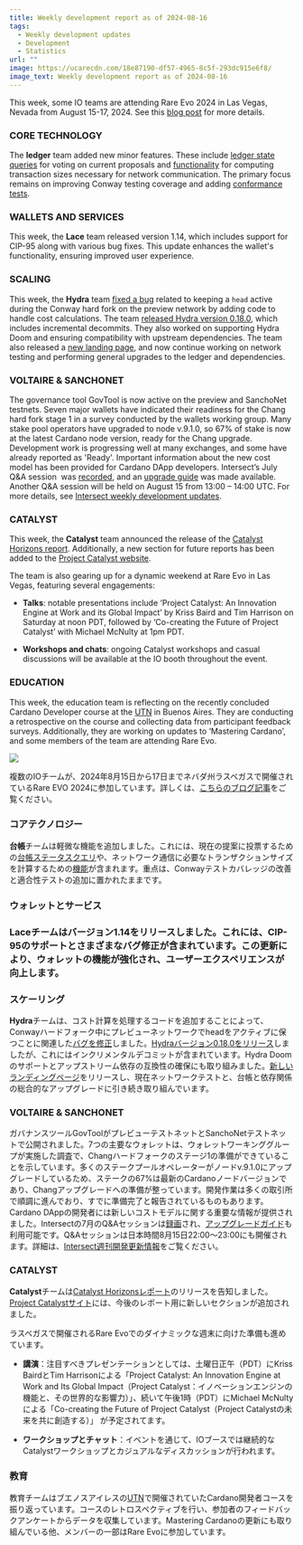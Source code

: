 ```yaml
---
title: Weekly development report as of 2024-08-16
tags:
  - Weekly development updates
  - Development
  - Statistics
url: ""
image: https://ucarecdn.com/18e87190-df57-4965-8c5f-293dc915e6f8/
image_text: Weekly development report as of 2024-08-16
---
```


This week, some IO teams are attending Rare Evo 2024 in Las Vegas, Nevada from August 15-17, 2024. See this [blog post](https://iohk.io/en/blog/posts/2024/08/14/input-output-io-at-rare-evo-2024-blockchain-innovation-and-demon-slaying-in-the-neon-city/) for more details.

### CORE TECHNOLOGY

The **ledger** team added new minor features. These include [ledger state queries](https://github.com/IntersectMBO/cardano-ledger/pull/4514) for voting on current proposals and [functionality](https://github.com/IntersectMBO/cardano-ledger/pull/4521) for computing transaction sizes necessary for network communication. The primary focus remains on improving Conway testing coverage and adding [conformance tests](https://github.com/IntersectMBO/cardano-ledger/pull/4496).

### WALLETS AND SERVICES

This week, the **Lace** team released version 1.14, which includes support for CIP-95 along with various bug fixes. This update enhances the wallet's functionality, ensuring improved user experience.

### SCALING

This week, the **Hydra** team [fixed a bug](https://github.com/cardano-scaling/hydra/issues/1545) related to keeping a `head` active during the Conway hard fork on the preview network by adding code to handle cost calculations. The team [released Hydra version 0.18.0](https://github.com/cardano-scaling/hydra/releases/tag/0.18.0), which includes incremental decommits. They also worked on supporting Hydra Doom and ensuring compatibility with upstream dependencies. The team also released a [new landing page](https://hydra.family/head-protocol/), and now continue working on network testing and performing general upgrades to the ledger and dependencies.

### VOLTAIRE & SANCHONET

The governance tool GovTool is now active on the preview and SanchoNet testnets. Seven major wallets have indicated their readiness for the Chang hard fork stage 1 in a survey conducted by the wallets working group. Many stake pool operators have upgraded to node v.9.1.0, so 67% of stake is now at the latest Cardano node version, ready for the Chang upgrade. Development work is progressing well at many exchanges, and some have already reported as 'Ready'. Important information about the new cost model has been provided for Cardano DApp developers. Intersect’s July Q&A session  was [recorded](https://www.youtube.com/watch?v=LRxy-BkaonY), and an [upgrade guide](https://github.com/cardanoapi/hardfork-testing/blob/main/migration.md) was made available. Another Q&A session will be held on August 15 from 13:00 – 14:00 UTC. For more details, see [Intersect weekly development updates](https://www.intersectmbo.org/news).

### CATALYST

This week, the **Catalyst** team announced the release of the [Catalyst Horizons report](https://projectcatalyst.io/reports/horizons.pdf). Additionally, a new section for future reports has been added to the [Project Catalyst website](https://projectcatalyst.io/reports).

The team is also gearing up for a dynamic weekend at Rare Evo in Las Vegas, featuring several engagements:

*   **Talks**: notable presentations include ‘Project Catalyst: An Innovation Engine at Work and its Global Impact’ by Kriss Baird and Tim Harrison on Saturday at noon PDT, followed by ‘Co-creating the Future of Project Catalyst’ with Michael McNulty at 1pm PDT.
    
*   **Workshops and chats**: ongoing Catalyst workshops and casual discussions will be available at the IO booth throughout the event.
    

### EDUCATION

This week, the education team is reflecting on the recently concluded Cardano Developer course at the [UTN](https://utn.edu.ar/es/) in Buenos Aires. They are conducting a retrospective on the course and collecting data from participant feedback surveys. Additionally, they are working on updates to ‘Mastering Cardano’, and some members of the team are attending Rare Evo.  
  
![](https://ucarecdn.com/7380257e-5e1d-4061-b643-766c7d4ecc6a/-/preview/-/format/auto/-/quality/smart/)

複数のIOチームが、2024年8月15日から17日までネバダ州ラスベガスで開催されているRare EVO 2024に参加しています。詳しくは、[こちらのブログ記事](https://iohk.io/jp/blog/posts/2024/08/14/input-output-io-at-rare-evo-2024-blockchain-innovation-and-demon-slaying-in-the-neon-city/)をご覧ください。

### コアテクノロジー

**台帳**チームは軽微な機能を追加しました。これには、現在の提案に投票するための[台帳ステータスクエリ](https://github.com/IntersectMBO/cardano-ledger/pull/4514)や、ネットワーク通信に必要なトランザクションサイズを計算するための[機能](https://github.com/IntersectMBO/cardano-ledger/pull/4521)が含まれます。重点は、Conwayテストカバレッジの改善と適合性テストの追加に置かれたままです。

### ウォレットとサービス

### **Lace**チームはバージョン1.14をリリースしました。これには、CIP-95のサポートとさまざまなバグ修正が含まれています。この更新により、ウォレットの機能が強化され、ユーザーエクスペリエンスが向上します。

### スケーリング

**Hydra**チームは、コスト計算を処理するコードを追加することによって、Conwayハードフォーク中にプレビューネットワークでheadをアクティブに保つことに関連した[バグを修正](https://github.com/cardano-scaling/hydra/issues/1545)しました。[Hydraバージョン0.18.0をリリース](https://github.com/cardano-scaling/hydra/releases/tag/0.18.0)しましたが、これにはインクリメンタルデコミットが含まれています。Hydra Doomのサポートとアップストリーム依存の互換性の確保にも取り組みました。[新しいランディングページ](https://hydra.family/head-protocol/)をリリースし、現在ネットワークテストと、台帳と依存関係の総合的なアップグレードに引き続き取り組んでいます。

### VOLTAIRE & SANCHONET

ガバナンスツールGovToolがプレビューテストネットとSanchoNetテストネットで公開されました。7つの主要なウォレットは、ウォレットワーキンググループが実施した調査で、Changハードフォークのステージ1の準備ができていることを示しています。多くのステークプールオペレーターがノードv.9.1.0にアップグレードしているため、ステークの67%は最新のCardanoノードバージョンであり、Changアップグレードへの準備が整っています。開発作業は多くの取引所で順調に進んでおり、すでに準備完了と報告されているものもあります。Cardano DAppの開発者には新しいコストモデルに関する重要な情報が提供されました。Intersectの7月のQ&Aセッションは[録画](https://www.youtube.com/watch?v=LRxy-BkaonY)され、[アップグレードガイド](https://github.com/cardanoapi/hardfork-testing/blob/main/migration.md)も利用可能です。Q&Aセッションは日本時間8月15日22:00～23:00にも開催されます。詳細は、[Intersect週刊開発更新情報](https://www.intersectmbo.org/news)をご覧ください。

### CATALYST

**Catalyst**チームは[Catalyst Horizonsレポート](https://projectcatalyst.io/reports/horizons.pdf)のリリースを告知しました。[Project Catalystサイト](https://projectcatalyst.io/reports)には、今後のレポート用に新しいセクションが追加されました。

ラスベガスで開催されるRare Evoでのダイナミックな週末に向けた準備も進めています。

*   **講演**：注目すべきプレゼンテーションとしては、土曜日正午（PDT）にKriss BairdとTim Harrisonによる「Project Catalyst: An Innovation Engine at Work and Its Global Impact（Project Catalyst：イノベーションエンジンの機能と、その世界的な影響力）」、続いて午後1時（PDT）にMichael McNultyによる「Co-creating the Future of Project Catalyst（Project Catalystの未来を共に創造する）」 が予定されてます。
    
*   **ワークショップとチャット**：イベントを通じて、IOブースでは継続的なCatalystワークショップとカジュアルなディスカッションが行われます。
    

### 教育

教育チームはブエノスアイレスの[UTN](https://utn.edu.ar/es/)で開催されていたCardano開発者コースを振り返っています。コースのレトロスペクティブを行い、参加者のフィードバックアンケートからデータを収集しています。Mastering Cardanoの更新にも取り組んでいる他、メンバーの一部はRare Evoに参加しています。
